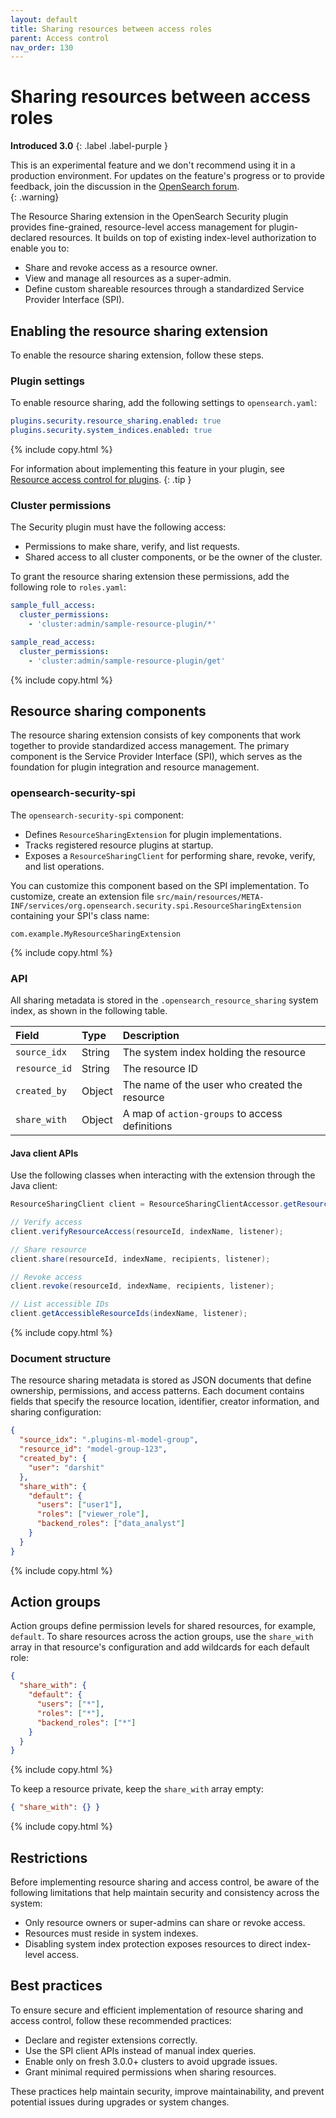 ```yaml
---
layout: default
title: Sharing resources between access roles
parent: Access control
nav_order: 130
---
```


# Sharing resources between access roles

**Introduced 3.0**
{: .label .label-purple }

This is an experimental feature and we don't recommend using it in a production environment. For updates on the feature's progress or to provide feedback, join the discussion in the [OpenSearch forum](https://forum.opensearch.org/).    
{: .warning}

The Resource Sharing extension in the OpenSearch Security plugin provides fine-grained, resource-level access management for plugin-declared resources. It builds on top of existing index-level authorization to enable you to:

- Share and revoke access as a resource owner.
- View and manage all resources as a super-admin.
- Define custom shareable resources through a standardized Service Provider Interface (SPI).

## Enabling the resource sharing extension

To enable the resource sharing extension, follow these steps.

### Plugin settings

To enable resource sharing, add the following settings to `opensearch.yaml`:

```yaml
plugins.security.resource_sharing.enabled: true
plugins.security.system_indices.enabled: true
```
{% include copy.html %}

For information about implementing this feature in your plugin, see [Resource access control for plugins](https://github.com/opensearch-project/security/blob/main/RESOURCE_ACCESS_CONTROL_FOR_PLUGINS.md).
{: .tip }

### Cluster permissions

The Security plugin must have the following access:

- Permissions to make share, verify, and list requests.
- Shared access to all cluster components, or be the owner of the cluster.

To grant the resource sharing extension these permissions, add the following role to `roles.yaml`:

```yaml
sample_full_access:
  cluster_permissions:
    - 'cluster:admin/sample-resource-plugin/*'

sample_read_access:
  cluster_permissions:
    - 'cluster:admin/sample-resource-plugin/get'
```
{% include copy.html %}

## Resource sharing components

The resource sharing extension consists of key components that work together to provide standardized access management. The primary component is the Service Provider Interface (SPI), which serves as the foundation for plugin integration and resource management.

### opensearch-security-spi

The `opensearch-security-spi` component:

- Defines `ResourceSharingExtension` for plugin implementations.
- Tracks registered resource plugins at startup.
- Exposes a `ResourceSharingClient` for performing share, revoke, verify, and list operations.

You can customize this component based on the SPI implementation. To customize, create an extension file `src/main/resources/META-INF/services/org.opensearch.security.spi.ResourceSharingExtension` containing your SPI's class name:

```
com.example.MyResourceSharingExtension
```
{% include copy.html %}

### API

All sharing metadata is stored in the `.opensearch_resource_sharing` system index, as shown in the following table.

| Field | Type | Description |
| :--- | :--- | :--- |
| `source_idx`  | String | The system index holding the resource |
| `resource_id` | String | The resource ID   |
| `created_by`  | Object | The name of the user who created the resource    |
| `share_with`  | Object | A map of `action-groups` to access definitions  |

#### Java client APIs

Use the following classes when interacting with the extension through the Java client:

```java
ResourceSharingClient client = ResourceSharingClientAccessor.getResourceSharingClient();

// Verify access
client.verifyResourceAccess(resourceId, indexName, listener);

// Share resource
client.share(resourceId, indexName, recipients, listener);

// Revoke access
client.revoke(resourceId, indexName, recipients, listener);

// List accessible IDs
client.getAccessibleResourceIds(indexName, listener);
```
{% include copy.html %}

### Document structure

The resource sharing metadata is stored as JSON documents that define ownership, permissions, and access patterns. Each document contains fields that specify the resource location, identifier, creator information, and sharing configuration:

```json
{
  "source_idx": ".plugins-ml-model-group",
  "resource_id": "model-group-123",
  "created_by": {
    "user": "darshit"
  },
  "share_with": {
    "default": {
      "users": ["user1"],
      "roles": ["viewer_role"],
      "backend_roles": ["data_analyst"]
    }
  }
}
```
{% include copy.html %}

## Action groups

Action groups define permission levels for shared resources, for example, `default`. To share resources across the action groups, use the `share_with` array in that resource's configuration and add wildcards for each default role:

```json
{
  "share_with": {
    "default": {
      "users": ["*"],
      "roles": ["*"],
      "backend_roles": ["*"]
    }
  }
}
```
{% include copy.html %}

To keep a resource private, keep the `share_with` array empty:

```json
{ "share_with": {} }
```
{% include copy.html %}

## Restrictions

Before implementing resource sharing and access control, be aware of the following limitations that help maintain security and consistency across the system:

- Only resource owners or super-admins can share or revoke access.
- Resources must reside in system indexes.
- Disabling system index protection exposes resources to direct index-level access.

## Best practices

To ensure secure and efficient implementation of resource sharing and access control, follow these recommended practices:

- Declare and register extensions correctly.
- Use the SPI client APIs instead of manual index queries.
- Enable only on fresh 3.0.0+ clusters to avoid upgrade issues.
- Grant minimal required permissions when sharing resources.

These practices help maintain security, improve maintainability, and prevent potential issues during upgrades or system changes.
